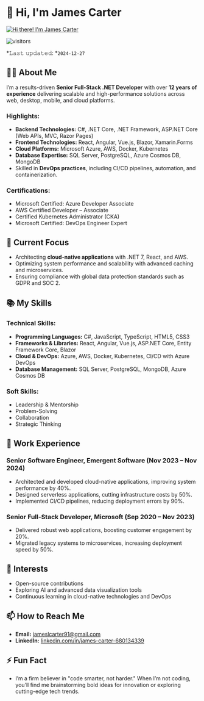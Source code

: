# :wave: Hi, I'm James Carter

[<img src="https://raw.githubusercontent.com/Raymo111/Raymo111/master/intro.gif" alt="Hi there! I'm James Carter" title="Hi there! I'm James Carter"/>](#)

![visitors](https://vbr.nathanchung.dev/badge?page_id=JamesCarter.JamesCarter&color=blue)

*𝙻𝚊𝚜𝚝 𝚞𝚙𝚍𝚊𝚝𝚎𝚍: *`2024-12-27`

## :man_technologist: About Me

I’m a results-driven **Senior Full-Stack .NET Developer** with over **12 years of experience** delivering scalable and high-performance solutions across web, desktop, mobile, and cloud platforms. 

### Highlights:
- **Backend Technologies:** C#, .NET Core, .NET Framework, ASP.NET Core (Web APIs, MVC, Razor Pages)
- **Frontend Technologies:** React, Angular, Vue.js, Blazor, Xamarin.Forms
- **Cloud Platforms:** Microsoft Azure, AWS, Docker, Kubernetes
- **Database Expertise:** SQL Server, PostgreSQL, Azure Cosmos DB, MongoDB
- Skilled in **DevOps practices**, including CI/CD pipelines, automation, and containerization.

### Certifications:
- Microsoft Certified: Azure Developer Associate
- AWS Certified Developer – Associate
- Certified Kubernetes Administrator (CKA)
- Microsoft Certified: DevOps Engineer Expert

## :telescope: Current Focus

- Architecting **cloud-native applications** with .NET 7, React, and AWS.
- Optimizing system performance and scalability with advanced caching and microservices.
- Ensuring compliance with global data protection standards such as GDPR and SOC 2.

## :books: My Skills

### Technical Skills:
- **Programming Languages:** C#, JavaScript, TypeScript, HTML5, CSS3
- **Frameworks & Libraries:** React, Angular, Vue.js, ASP.NET Core, Entity Framework Core, Blazor
- **Cloud & DevOps:** Azure, AWS, Docker, Kubernetes, CI/CD with Azure DevOps
- **Database Management:** SQL Server, PostgreSQL, MongoDB, Azure Cosmos DB

### Soft Skills:
- Leadership & Mentorship
- Problem-Solving
- Collaboration
- Strategic Thinking

## :briefcase: Work Experience

### Senior Software Engineer, **Emergent Software** (Nov 2023 – Nov 2024)
- Architected and developed cloud-native applications, improving system performance by 40%.
- Designed serverless applications, cutting infrastructure costs by 50%.
- Implemented CI/CD pipelines, reducing deployment errors by 90%.

### Senior Full-Stack Developer, **Microsoft** (Sep 2020 – Nov 2023)
- Delivered robust web applications, boosting customer engagement by 20%.
- Migrated legacy systems to microservices, increasing deployment speed by 50%.

## :seedling: Interests
- Open-source contributions
- Exploring AI and advanced data visualization tools
- Continuous learning in cloud-native technologies and DevOps

## :mailbox: How to Reach Me

- **Email:** jameslcarter91@gmail.com
- **LinkedIn:** [linkedin.com/in/james-carter-680134339](https://linkedin.com/in/james-carter-680134339)

## :zap: Fun Fact
- I’m a firm believer in "code smarter, not harder." When I’m not coding, you’ll find me brainstorming bold ideas for innovation or exploring cutting-edge tech trends.
